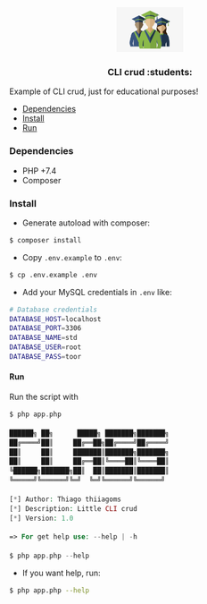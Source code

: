 <p align="center">
  <a href="https://github.com/thiiagoms/student-cli">
    <img src="assets/student.png" alt="Logo" width="120" height="80">
  </a>
     <h3 align="center">CLI crud :students:</h3>
</p>

Example of CLI crud, just for educational purposes!

- [Dependencies](#Dependencies)
- [Install](#Install)
- [Run](#Run)

### Dependencies
 - PHP +7.4
 - Composer

### Install
- Generate autoload with composer:
```bash
$ composer install
```
- Copy `.env.example` to `.env`:
```bash
$ cp .env.example .env
```
- Add your MySQL credentials in `.env` like:
```bash
# Database credentials
DATABASE_HOST=localhost
DATABASE_PORT=3306
DATABASE_NAME=std
DATABASE_USER=root
DATABASE_PASS=toor
``` 
#### Run

Run the script with
```php
$ php app.php

██████╗ ██╗      █████╗ ███████╗███████╗
██╔════╝██║     ██╔══██╗██╔════╝██╔════╝
██║     ██║     ███████║███████╗███████╗
██║     ██║     ██╔══██║╚════██║╚════██║
╚██████╗███████╗██║  ██║███████║███████║
╚═════╝╚══════╝╚═╝  ╚═╝╚══════╝╚══════╝

[*] Author: Thiago thiiagoms
[*] Description: Little CLI crud
[*] Version: 1.0

=> For get help use: --help | -h

$ php app.php --help
```
- If you want help, run:
```bash
$ php app.php --help
```

